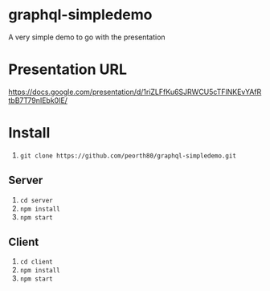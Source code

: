 # graphql-simpledemo
A very simple demo to go with the presentation

# Presentation URL
https://docs.google.com/presentation/d/1riZLFfKu6SJRWCU5cTFlNKEvYAfRtbB7T79nIEbk0IE/

# Install
1. `git clone https://github.com/peorth80/graphql-simpledemo.git`

## Server
1. `cd server`
2. `npm install`
3. `npm start`

## Client
1. `cd client`
2. `npm install`
3. `npm start`
